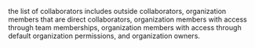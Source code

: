 the list of collaborators includes outside collaborators, organization members that are direct collaborators, organization members with access through team memberships, organization members with access through default organization permissions, and organization owners.
